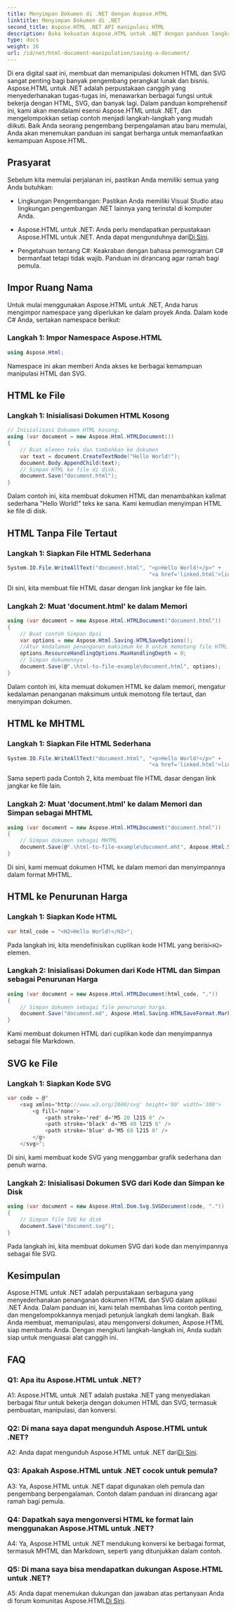```yaml
---
title: Menyimpan Dokumen di .NET dengan Aspose.HTML
linktitle: Menyimpan Dokumen di .NET
second_title: Aspose.HTML .NET API manipulasi HTML
description: Buka kekuatan Aspose.HTML untuk .NET dengan panduan langkah demi langkah kami. Pelajari cara membuat, memanipulasi, dan mengonversi dokumen HTML dan SVG
type: docs
weight: 16
url: /id/net/html-document-manipulation/saving-a-document/
---
```


Di era digital saat ini, membuat dan memanipulasi dokumen HTML dan SVG sangat penting bagi banyak pengembang perangkat lunak dan bisnis. Aspose.HTML untuk .NET adalah perpustakaan canggih yang menyederhanakan tugas-tugas ini, menawarkan berbagai fungsi untuk bekerja dengan HTML, SVG, dan banyak lagi. Dalam panduan komprehensif ini, kami akan mendalami esensi Aspose.HTML untuk .NET, dan mengelompokkan setiap contoh menjadi langkah-langkah yang mudah diikuti. Baik Anda seorang pengembang berpengalaman atau baru memulai, Anda akan menemukan panduan ini sangat berharga untuk memanfaatkan kemampuan Aspose.HTML.

## Prasyarat

Sebelum kita memulai perjalanan ini, pastikan Anda memiliki semua yang Anda butuhkan:

- Lingkungan Pengembangan: Pastikan Anda memiliki Visual Studio atau lingkungan pengembangan .NET lainnya yang terinstal di komputer Anda.

- Aspose.HTML untuk .NET: Anda perlu mendapatkan perpustakaan Aspose.HTML untuk .NET. Anda dapat mengunduhnya dari[Di Sini](https://releases.aspose.com/html/net/).

- Pengetahuan tentang C#: Keakraban dengan bahasa pemrograman C# bermanfaat tetapi tidak wajib. Panduan ini dirancang agar ramah bagi pemula.

## Impor Ruang Nama

Untuk mulai menggunakan Aspose.HTML untuk .NET, Anda harus mengimpor namespace yang diperlukan ke dalam proyek Anda. Dalam kode C# Anda, sertakan namespace berikut:

### Langkah 1: Impor Namespace Aspose.HTML
```csharp
using Aspose.Html;
```

Namespace ini akan memberi Anda akses ke berbagai kemampuan manipulasi HTML dan SVG.

## HTML ke File

### Langkah 1: Inisialisasi Dokumen HTML Kosong
```csharp
// Inisialisasi Dokumen HTML kosong.
using (var document = new Aspose.Html.HTMLDocument())
{
    // Buat elemen teks dan tambahkan ke dokumen
    var text = document.CreateTextNode("Hello World!");
    document.Body.AppendChild(text);
    // Simpan HTML ke file di disk.
    document.Save("document.html");
}
```

Dalam contoh ini, kita membuat dokumen HTML dan menambahkan kalimat sederhana "Hello World!" teks ke sana. Kami kemudian menyimpan HTML ke file di disk.

## HTML Tanpa File Tertaut

### Langkah 1: Siapkan File HTML Sederhana
```csharp
System.IO.File.WriteAllText("document.html", "<p>Hello World!</p>" +
                                             "<a href='linked.html'>linked file</a>");
```

Di sini, kita membuat file HTML dasar dengan link jangkar ke file lain.

### Langkah 2: Muat 'document.html' ke dalam Memori
```csharp
using (var document = new Aspose.Html.HTMLDocument("document.html"))
{
    // Buat contoh Simpan Opsi
    var options = new Aspose.Html.Saving.HTMLSaveOptions();
    //Atur kedalaman penanganan maksimum ke 0 untuk memotong file HTML yang tertaut.
    options.ResourceHandlingOptions.MaxHandlingDepth = 0;
    // Simpan dokumennya
    document.Save(@".\html-to-file-example\document.html", options);
}
```

Dalam contoh ini, kita memuat dokumen HTML ke dalam memori, mengatur kedalaman penanganan maksimum untuk memotong file tertaut, dan menyimpan dokumen. 

## HTML ke MHTML

### Langkah 1: Siapkan File HTML Sederhana
```csharp
System.IO.File.WriteAllText("document.html", "<p>Hello World!</p>" +
                                             "<a href='linked.html'>linked file</a>");
```

Sama seperti pada Contoh 2, kita membuat file HTML dasar dengan link jangkar ke file lain.

### Langkah 2: Muat 'document.html' ke dalam Memori dan Simpan sebagai MHTML
```csharp
using (var document = new Aspose.Html.HTMLDocument("document.html"))
{
    // Simpan dokumen sebagai MHTML
    document.Save(@".\html-to-file-example\document.mht", Aspose.Html.Saving.HTMLSaveFormat.MHTML);
}
```

Di sini, kami memuat dokumen HTML ke dalam memori dan menyimpannya dalam format MHTML.

## HTML ke Penurunan Harga

### Langkah 1: Siapkan Kode HTML
```csharp
var html_code = "<H2>Hello World!</H2>";
```

 Pada langkah ini, kita mendefinisikan cuplikan kode HTML yang berisi`<H2>` elemen.

### Langkah 2: Inisialisasi Dokumen dari Kode HTML dan Simpan sebagai Penurunan Harga
```csharp
using (var document = new Aspose.Html.HTMLDocument(html_code, "."))
{
    // Simpan dokumen sebagai file penurunan harga.
    document.Save("document.md", Aspose.Html.Saving.HTMLSaveFormat.Markdown);
}
```

Kami membuat dokumen HTML dari cuplikan kode dan menyimpannya sebagai file Markdown.

## SVG ke File

### Langkah 1: Siapkan Kode SVG
```csharp
var code = @"
    <svg xmlns='http://www.w3.org/2000/svg' height='80' width='300'>
        <g fill='none'>
            <path stroke='red' d='M5 20 l215 0' />
            <path stroke='black' d='M5 40 l215 0' />
            <path stroke='blue' d='M5 60 l215 0' />
        </g>
    </svg>";
```

Di sini, kami membuat kode SVG yang menggambar grafik sederhana dan penuh warna.

### Langkah 2: Inisialisasi Dokumen SVG dari Kode dan Simpan ke Disk
```csharp
using (var document = new Aspose.Html.Dom.Svg.SVGDocument(code, "."))
{
    // Simpan file SVG ke disk
    document.Save("document.svg");
}
```

Pada langkah ini, kita membuat dokumen SVG dari kode dan menyimpannya sebagai file SVG.

## Kesimpulan

Aspose.HTML untuk .NET adalah perpustakaan serbaguna yang menyederhanakan penanganan dokumen HTML dan SVG dalam aplikasi .NET Anda. Dalam panduan ini, kami telah membahas lima contoh penting, dan mengelompokkannya menjadi petunjuk langkah demi langkah. Baik Anda membuat, memanipulasi, atau mengonversi dokumen, Aspose.HTML siap membantu Anda. Dengan mengikuti langkah-langkah ini, Anda sudah siap untuk menguasai alat canggih ini.

## FAQ

### Q1: Apa itu Aspose.HTML untuk .NET?

A1: Aspose.HTML untuk .NET adalah pustaka .NET yang menyediakan berbagai fitur untuk bekerja dengan dokumen HTML dan SVG, termasuk pembuatan, manipulasi, dan konversi.

### Q2: Di mana saya dapat mengunduh Aspose.HTML untuk .NET?

 A2: Anda dapat mengunduh Aspose.HTML untuk .NET dari[Di Sini](https://releases.aspose.com/html/net/).

### Q3: Apakah Aspose.HTML untuk .NET cocok untuk pemula?

A3: Ya, Aspose.HTML untuk .NET dapat digunakan oleh pemula dan pengembang berpengalaman. Contoh dalam panduan ini dirancang agar ramah bagi pemula.

### Q4: Dapatkah saya mengonversi HTML ke format lain menggunakan Aspose.HTML untuk .NET?

A4: Ya, Aspose.HTML untuk .NET mendukung konversi ke berbagai format, termasuk MHTML dan Markdown, seperti yang ditunjukkan dalam contoh.

### Q5: Di mana saya bisa mendapatkan dukungan Aspose.HTML untuk .NET?

 A5: Anda dapat menemukan dukungan dan jawaban atas pertanyaan Anda di forum komunitas Aspose.HTML[Di Sini](https://forum.aspose.com/).